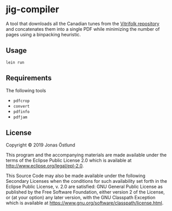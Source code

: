 # jig-compiler

A tool that downloads all the Canadian tunes from the [Vitrifolk repository](https://vitrifolk.fr/partitions/partitions-canada.html) and concatenates them into a single PDF while minimizing the number of pages using a binpacking heuristic.

## Usage

`lein run`

## Requirements
The following tools
  * `pdfcrop`
  * `convert`
  * `pdfinfo`
  * `pdfjam`

## License

Copyright © 2019 Jonas Östlund

This program and the accompanying materials are made available under the
terms of the Eclipse Public License 2.0 which is available at
http://www.eclipse.org/legal/epl-2.0.

This Source Code may also be made available under the following Secondary
Licenses when the conditions for such availability set forth in the Eclipse
Public License, v. 2.0 are satisfied: GNU General Public License as published by
the Free Software Foundation, either version 2 of the License, or (at your
option) any later version, with the GNU Classpath Exception which is available
at https://www.gnu.org/software/classpath/license.html.
